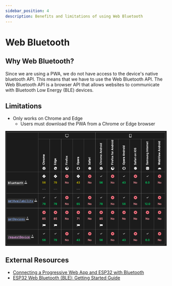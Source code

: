 ```yaml
---
sidebar_position: 4
description: Benefits and limitations of using Web Bluetooth
---
```


# Web Bluetooth

## Why Web Bluetooth?
Since we are using a PWA, we do not have access to the device's native bluetooth API. This means that we have to use the Web Bluetooth API. The Web Bluetooth API is a browser API that allows websites to communicate with Bluetooth Low Energy (BLE) devices.

## Limitations
- Only works on Chrome and Edge
    - Users must download the PWA from a Chrome or Edge browser

![Web Bluetooth Support](./img/webBluetoothSupport.png)


## External Resources
- [Connecting a Progressive Web App and ESP32 with Bluetooth](https://cj-hewett.medium.com/connecting-a-progressive-web-app-and-esp32-with-bluetooth-4f9fecb9c5c5)
- [ESP32 Web Bluetooth (BLE): Getting Started Guide](https://randomnerdtutorials.com/esp32-web-bluetooth/)

